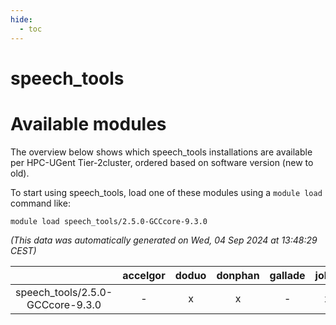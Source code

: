 ```yaml
---
hide:
  - toc
---
```


speech_tools
============

# Available modules


The overview below shows which speech_tools installations are available per HPC-UGent Tier-2cluster, ordered based on software version (new to old).

To start using speech_tools, load one of these modules using a `module load` command like:

```shell
module load speech_tools/2.5.0-GCCcore-9.3.0
```

*(This data was automatically generated on Wed, 04 Sep 2024 at 13:48:29 CEST)*  

| |accelgor|doduo|donphan|gallade|joltik|shinx|skitty|
| :---: | :---: | :---: | :---: | :---: | :---: | :---: | :---: |
|speech_tools/2.5.0-GCCcore-9.3.0|-|x|x|-|x|-|x|
